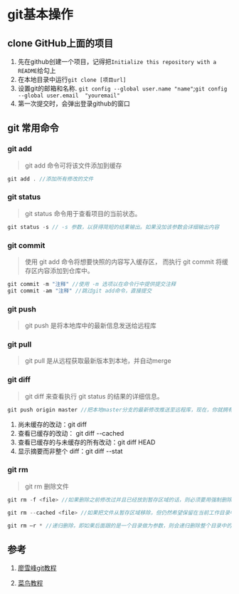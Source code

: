 # git基本操作

## clone GitHub上面的项目

1. 先在github创建一个项目，记得把`Initialize this repository with a README`给勾上
2. 在本地目录中运行`git clone [项目url]`
3. 设置git的邮箱和名称. `git config --global user.name "name"`;`git config --global user.email  "youremail"`
4. 第一次提交时，会弹出登录github的窗口

## git 常用命令

### git add 
> git add 命令可将该文件添加到缓存

```js
git add . //添加所有修改的文件
```

### git status
> git status 命令用于查看项目的当前状态。

```js
git status -s // -s 参数，以获得简短的结果输出。如果没加该参数会详细输出内容
```

### git commit
> 使用 git add 命令将想要快照的内容写入缓存区， 而执行 git commit 将缓存区内容添加到仓库中。

```js
git commit -m "注释" //使用 -m 选项以在命令行中提供提交注释
git commit -am "注释" //跳过git add命令，直接提交
```


### git push
> git push 是将本地库中的最新信息发送给远程库

### git pull
> git pull 是从远程获取最新版本到本地，并自动merge

### git diff
> git diff 来查看执行 git status 的结果的详细信息。

```js
git push origin master //把本地master分支的最新修改推送至远程库，现在，你就拥有了真正的分布式版本库！
```

1. 尚未缓存的改动：git diff
2. 查看已缓存的改动： git diff --cached
3. 查看已缓存的与未缓存的所有改动：git diff HEAD
4. 显示摘要而非整个 diff：git diff --stat


### git rm
> git rm 删除文件

```js
git rm -f <file> //如果删除之前修改过并且已经放到暂存区域的话，则必须要用强制删除选项 f

git rm --cached <file> //如果把文件从暂存区域移除，但仍然希望保留在当前工作目录中，换句话说，仅是从跟踪清单中删除，使用 --cached 选项即可

git rm –r * //递归删除，即如果后面跟的是一个目录做为参数，则会递归删除整个目录中的所有子目录和文件

```

## 参考
1. [廖雪峰git教程](https://www.liaoxuefeng.com/wiki/0013739516305929606dd18361248578c67b8067c8c017b000)

2. [菜鸟教程](http://www.runoob.com/git/git-tutorial.html)